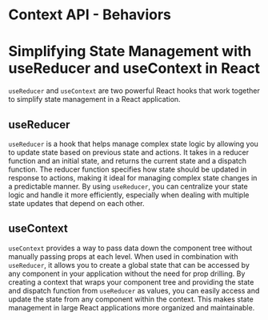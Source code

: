 # Context API - Behaviors

# Simplifying State Management with useReducer and useContext in React

`useReducer` and `useContext` are two powerful React hooks that work together to simplify state management in a React application.

## useReducer

`useReducer` is a hook that helps manage complex state logic by allowing you to update state based on previous state and actions. It takes in a reducer function and an initial state, and returns the current state and a dispatch function. The reducer function specifies how state should be updated in response to actions, making it ideal for managing complex state changes in a predictable manner. By using `useReducer`, you can centralize your state logic and handle it more efficiently, especially when dealing with multiple state updates that depend on each other.

## useContext

`useContext` provides a way to pass data down the component tree without manually passing props at each level. When used in combination with `useReducer`, it allows you to create a global state that can be accessed by any component in your application without the need for prop drilling. By creating a context that wraps your component tree and providing the state and dispatch function from `useReducer` as values, you can easily access and update the state from any component within the context. This makes state management in large React applications more organized and maintainable.
